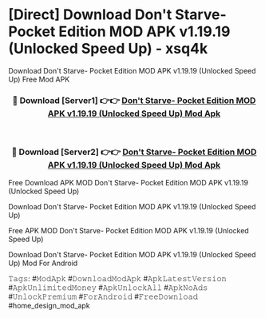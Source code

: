 # [Direct] Download Don't Starve- Pocket Edition MOD APK v1.19.19 (Unlocked Speed Up) - xsq4k
Download Don't Starve- Pocket Edition MOD APK v1.19.19 (Unlocked Speed Up) Free Mod APK

<div align="center">
<h3>🔴 Download [Server1] 👉👉 <a href="https://apk-comot.site?title=Don't_Starve-_Pocket_Edition_MOD_APK_v1.19.19_(Unlocked_Speed_Up)">Don't Starve- Pocket Edition MOD APK v1.19.19 (Unlocked Speed Up) Mod Apk</a></h3><br>

<h3>🔴 Download [Server2] 👉👉 <a href="https://apk-comot.site?title=Don't_Starve-_Pocket_Edition_MOD_APK_v1.19.19_(Unlocked_Speed_Up)">Don't Starve- Pocket Edition MOD APK v1.19.19 (Unlocked Speed Up) Mod Apk</a></h3>
</div>


Free Download APK MOD Don't Starve- Pocket Edition MOD APK v1.19.19 (Unlocked Speed Up)

Download Don't Starve- Pocket Edition MOD APK v1.19.19 (Unlocked Speed Up) 

Free APK MOD Don't Starve- Pocket Edition MOD APK v1.19.19 (Unlocked Speed Up) 

Download Don't Starve- Pocket Edition MOD APK v1.19.19 (Unlocked Speed Up) Mod For Android

𝚃𝚊𝚐𝚜: #𝙼𝚘𝚍𝙰𝚙𝚔 #𝙳𝚘𝚠𝚗𝚕𝚘𝚊𝚍𝙼𝚘𝚍𝙰𝚙𝚔 #𝙰𝚙𝚔𝙻𝚊𝚝𝚎𝚜𝚝𝚅𝚎𝚛𝚜𝚒𝚘𝚗 #𝙰𝚙𝚔𝚄𝚗𝚕𝚒𝚖𝚒𝚝𝚎𝚍𝙼𝚘𝚗𝚎𝚢 #𝙰𝚙𝚔𝚄𝚗𝚕𝚘𝚌𝚔𝙰𝚕𝚕 #𝙰𝚙𝚔𝙽𝚘𝙰𝚍𝚜 #𝚄𝚗𝚕𝚘𝚌𝚔𝙿𝚛𝚎𝚖𝚒𝚞𝚖 #𝙵𝚘𝚛𝙰𝚗𝚍𝚛𝚘𝚒𝚍 #𝙵𝚛𝚎𝚎𝙳𝚘𝚠𝚗𝚕𝚘𝚊𝚍 #home_design_mod_apk